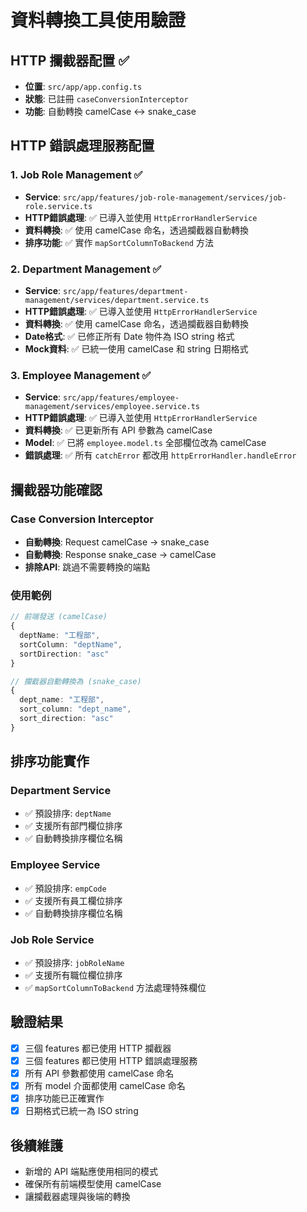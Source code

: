 # 資料轉換工具使用驗證

## HTTP 攔截器配置 ✅
- **位置**: `src/app/app.config.ts`
- **狀態**: 已註冊 `caseConversionInterceptor`
- **功能**: 自動轉換 camelCase ↔ snake_case

## HTTP 錯誤處理服務配置

### 1. Job Role Management ✅
- **Service**: `src/app/features/job-role-management/services/job-role.service.ts`
- **HTTP錯誤處理**: ✅ 已導入並使用 `HttpErrorHandlerService`
- **資料轉換**: ✅ 使用 camelCase 命名，透過攔截器自動轉換
- **排序功能**: ✅ 實作 `mapSortColumnToBackend` 方法

### 2. Department Management ✅
- **Service**: `src/app/features/department-management/services/department.service.ts`
- **HTTP錯誤處理**: ✅ 已導入並使用 `HttpErrorHandlerService`
- **資料轉換**: ✅ 使用 camelCase 命名，透過攔截器自動轉換
- **Date格式**: ✅ 已修正所有 Date 物件為 ISO string 格式
- **Mock資料**: ✅ 已統一使用 camelCase 和 string 日期格式

### 3. Employee Management ✅
- **Service**: `src/app/features/employee-management/services/employee.service.ts`
- **HTTP錯誤處理**: ✅ 已導入並使用 `HttpErrorHandlerService`
- **資料轉換**: ✅ 已更新所有 API 參數為 camelCase
- **Model**: ✅ 已將 `employee.model.ts` 全部欄位改為 camelCase
- **錯誤處理**: ✅ 所有 `catchError` 都改用 `httpErrorHandler.handleError`

## 攔截器功能確認

### Case Conversion Interceptor
- **自動轉換**: Request camelCase → snake_case
- **自動轉換**: Response snake_case → camelCase
- **排除API**: 跳過不需要轉換的端點

### 使用範例
```typescript
// 前端發送 (camelCase)
{
  deptName: "工程部",
  sortColumn: "deptName",
  sortDirection: "asc"
}

// 攔截器自動轉換為 (snake_case)
{
  dept_name: "工程部",
  sort_column: "dept_name", 
  sort_direction: "asc"
}
```

## 排序功能實作

### Department Service
- ✅ 預設排序: `deptName`
- ✅ 支援所有部門欄位排序
- ✅ 自動轉換排序欄位名稱

### Employee Service  
- ✅ 預設排序: `empCode`
- ✅ 支援所有員工欄位排序
- ✅ 自動轉換排序欄位名稱

### Job Role Service
- ✅ 預設排序: `jobRoleName`
- ✅ 支援所有職位欄位排序
- ✅ `mapSortColumnToBackend` 方法處理特殊欄位

## 驗證結果
- [x] 三個 features 都已使用 HTTP 攔截器
- [x] 三個 features 都已使用 HTTP 錯誤處理服務
- [x] 所有 API 參數都使用 camelCase 命名
- [x] 所有 model 介面都使用 camelCase 命名
- [x] 排序功能已正確實作
- [x] 日期格式已統一為 ISO string

## 後續維護
- 新增的 API 端點應使用相同的模式
- 確保所有前端模型使用 camelCase
- 讓攔截器處理與後端的轉換
